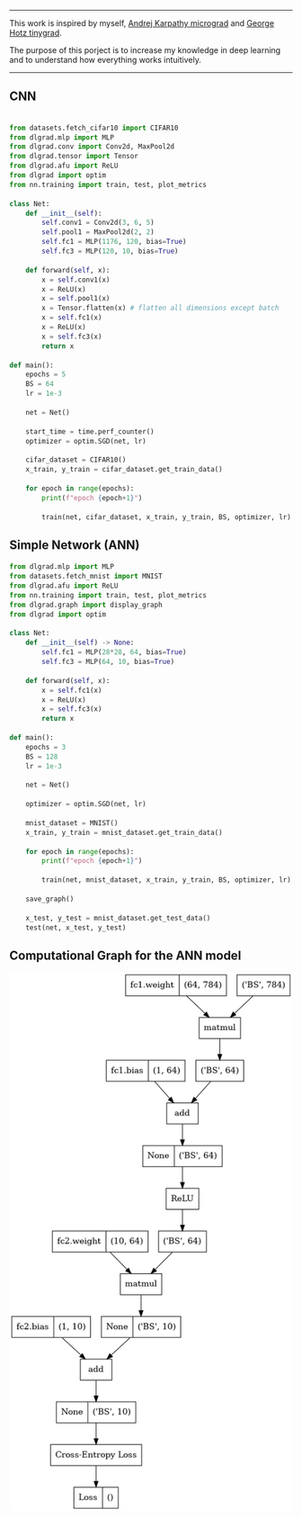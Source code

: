 --------------------------------------------------------------------

This work is inspired by myself, [Andrej Karpathy micrograd](https://github.com/karpathy/micrograd) and [George Hotz tinygrad](https://github.com/geohot/tinygrad).

The purpose of this porject is to increase my knowledge in deep learning and to understand how everything works intuitively.  


--------------------------------------------------------------------
## CNN 
```python

from datasets.fetch_cifar10 import CIFAR10
from dlgrad.mlp import MLP
from dlgrad.conv import Conv2d, MaxPool2d
from dlgrad.tensor import Tensor
from dlgrad.afu import ReLU
from dlgrad import optim
from nn.training import train, test, plot_metrics 

class Net:
    def __init__(self):
        self.conv1 = Conv2d(3, 6, 5)
        self.pool1 = MaxPool2d(2, 2)
        self.fc1 = MLP(1176, 120, bias=True)
        self.fc3 = MLP(120, 10, bias=True)

    def forward(self, x):
        x = self.conv1(x)
        x = ReLU(x)
        x = self.pool1(x)
        x = Tensor.flatten(x) # flatten all dimensions except batch
        x = self.fc1(x)
        x = ReLU(x)
        x = self.fc3(x)
        return x

def main():
    epochs = 5 
    BS = 64 
    lr = 1e-3
    
    net = Net()

    start_time = time.perf_counter()
    optimizer = optim.SGD(net, lr)
    
    cifar_dataset = CIFAR10()
    x_train, y_train = cifar_dataset.get_train_data()
    
    for epoch in range(epochs):
        print(f"epoch {epoch+1}")

        train(net, cifar_dataset, x_train, y_train, BS, optimizer, lr)

```



## Simple Network (ANN)
```python
from dlgrad.mlp import MLP
from datasets.fetch_mnist import MNIST 
from dlgrad.afu import ReLU
from nn.training import train, test, plot_metrics 
from dlgrad.graph import display_graph
from dlgrad import optim

class Net:
    def __init__(self) -> None:
        self.fc1 = MLP(28*28, 64, bias=True)
        self.fc3 = MLP(64, 10, bias=True)

    def forward(self, x):
        x = self.fc1(x)
        x = ReLU(x)
        x = self.fc3(x)
        return x

def main():
    epochs = 3 
    BS = 128
    lr = 1e-3
    
    net = Net()

    optimizer = optim.SGD(net, lr)
    
    mnist_dataset = MNIST()
    x_train, y_train = mnist_dataset.get_train_data()
    
    for epoch in range(epochs):
        print(f"epoch {epoch+1}")

        train(net, mnist_dataset, x_train, y_train, BS, optimizer, lr)

    save_graph()

    x_test, y_test = mnist_dataset.get_test_data()
    test(net, x_test, y_test)
```

## Computational Graph for the ANN model
<p align="center">
  <img src="https://github.com/NavneetKanna/dlgrad/blob/main/Images/graph.png?raw=true">
</p>